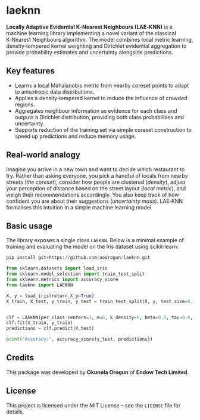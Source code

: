 # laeknn

**Locally Adaptive Evidential K‑Nearest Neighbours (LAE‑KNN)** is a machine learning library
implementing a novel variant of the classical K‑Nearest Neighbours algorithm.  The
model combines local metric learning, density‑tempered kernel weighting and
Dirichlet evidential aggregation to provide probability estimates and
uncertainty alongside predictions.

## Key features

* Learns a local Mahalanobis metric from nearby coreset points to adapt to
  anisotropic data distributions.
* Applies a density‑tempered kernel to reduce the influence of crowded regions.
* Aggregates neighbour information as evidence for each class and outputs a
  Dirichlet distribution, providing both class probabilities and uncertainty.
* Supports reduction of the training set via simple coreset construction to
  speed up predictions and reduce memory usage.

## Real‑world analogy

Imagine you arrive in a new town and want to decide which restaurant to try.
Rather than asking everyone, you pick a handful of locals from nearby streets
(*the coreset*), consider how people are clustered (*density*), adjust your
perception of distance based on the street layout (*local metric*), and weigh
their recommendations accordingly.  You also keep track of how confident you
are about their suggestions (*uncertainty mass*).  LAE‑KNN formalises this
intuition in a simple machine learning model.

## Basic usage

The library exposes a single class `LAEKNN`.  Below is a minimal example of
training and evaluating the model on the Iris dataset using scikit‑learn:

```python
pip install git+https://github.com/aoorogun/laeknn.git

from sklearn.datasets import load_iris
from sklearn.model_selection import train_test_split
from sklearn.metrics import accuracy_score
from laeknn import LAEKNN

X, y = load_iris(return_X_y=True)
X_train, X_test, y_train, y_test = train_test_split(X, y, test_size=0.3, random_state=42, stratify=y)


clf = LAEKNN(per_class_centers=3, m=6, k_density=6, beta=0.4, tau=0.8, lam=1e-2)
clf.fit(X_train, y_train)
predictions = clf.predict(X_test)

print("Accuracy:", accuracy_score(y_test, predictions))
```

## Credits

This package was developed by **Okunola Orogun** of **Endow Tech Limited**.

## License

This project is licensed under the MIT License – see the `LICENSE` file for
details.
